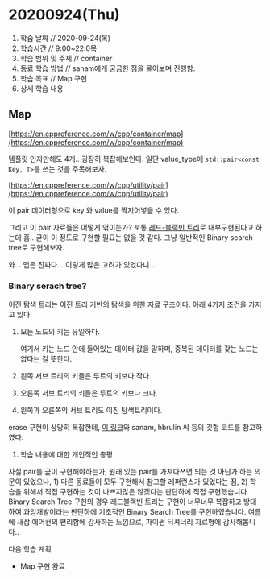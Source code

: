 # 20200924\(Thu\)

1. 학습 날짜 // 2020-09-24\(목\)
2. 학습시간 // 9:00~22:0목
3. 학습 범위 및 주제 // container
4. 동료 학습 방법 // sanam에게 궁금한 점을 물어보며 진행함.
5. 학습 목표 // Map 구현
6. 상세 학습 내용

## Map

[https://en.cppreference.com/w/cpp/container/map](https://en.cppreference.com/w/cpp/container/map)

템플릿 인자만해도 4개.. 굉장히 복잡해보인다. 일단 value\_type에 `std::pair<const Key, T>`를 쓰는 것을 주목해보자.

[https://en.cppreference.com/w/cpp/utility/pair](https://en.cppreference.com/w/cpp/utility/pair)

이 pair 데이터형으로 key 와 value를 짝지어넣을 수 있다.

그리고 이 pair 자료들은 어떻게 엮이는가? 보통 [레드-블랙빈 트리](https://en.wikipedia.org/wiki/Red%E2%80%93black_tree)로 내부구현된다고 하는데 흠.. 굳이 이 정도로 구현할 필요는 없을 것 같다. 그냥 일반적인 Binary search tree로 구현해보자.

와... 맵은 진짜다... 이렇게 많은 고려가 있었다니...

### Binary serach tree?

이진 탐색 트리는 이진 트리 기반의 탐색을 위한 자료 구조이다. 아래 4가지 조건을 가지고 있다.

1. 모든 노드의 키는 유일하다.

   여기서 키는 노드 안에 들어있는 데이터 값을 말하며, 중복된 데이터를 갖는 노드는 없다는 걸 뜻한다.

2. 왼쪽 서브 트리의 키들은 루트의 키보다 작다.
3. 오른쪽 서브 트리의 키들은 루트의 키보다 크다.
4. 왼쪽과 오른쪽의 서브 트리도 이진 탐색트리이다.

erase 구현이 상당히 복잡한데, [이 링크](https://mattlee.tistory.com/30)와 sanam, hbrulin 씨 등의 깃헙 코드를 참고하였다.

1. 학습 내용에 대한 개인적인 총평

사실 pair를 굳이 구현해야하는가, 원래 있는 pair를 가져다쓰면 되는 것 아닌가 하는 의문이 있었으나, 1\) 다른 동료들이 모두 구현해서 참고할 레퍼런스가 있었다는 점, 2\) 학습을 위해서 직접 구현하는 것이 나쁘지많은 않겠다는 판단하에 직접 구현했습니다. Binary Search Tree 구현의 경우 레드블랙빈 트리는 구현이 너무너무 복잡하고 방대하여 과잉개발이라는 판단하에 기초적인 Binary Search Tree를 구현하였습니다. 여름에 새삼 에어컨의 편리함에 감사하는 느낌으로, 파이썬 딕셔너리 자료형에 감사해봅니다..

다음 학습 계획

* Map 구현 완료

